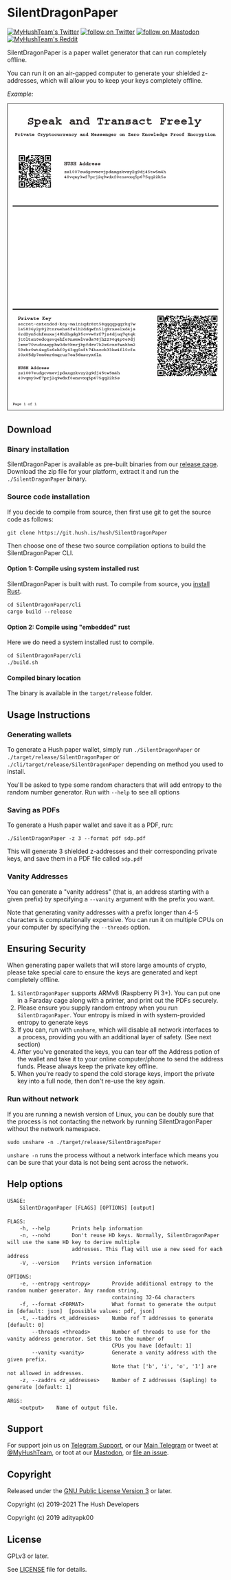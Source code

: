 # SilentDragonPaper

<p align="left">
    <a href="https://twitter.com/MyHushTeam">
        <img src="https://img.shields.io/twitter/url?style=social&url=https%3A%2F%2Ftwitter.com%2Fmyhushteam"
            alt="MyHushTeam's Twitter"></a>
    <a href="https://twitter.com/intent/follow?screen_name=MyHushTeam">
        <img src="https://img.shields.io/twitter/follow/MyHushTeam?style=social&logo=twitter"
            alt="follow on Twitter"></a>
    <a href="https://fosstodon.org/@myhushteam">
        <img src="https://img.shields.io/badge/Mastodon-MyHushTeam-blue"
            alt="follow on Mastodon"></a>
    <a href="https://www.reddit.com/r/Myhush/">
        <img src="https://img.shields.io/reddit/subreddit-subscribers/Myhush?style=social"
            alt="MyHushTeam's Reddit"></a>
</p>

SilentDragonPaper is a paper wallet generator that can run completely offline.

You can run it on an air-gapped computer to generate your shielded z-addresses, which will allow you to keep your keys completely offline.

*Example:*  

![screenshot](SilentDragonPaper.png?raw=true)

## Download

### Binary installation
SilentDragonPaper is available as pre-built binaries from our [release page](https://git.hush.is/hush/SilentDragonPaper/releases). Download the zip file for your platform, extract it and run the `./SilentDragonPaper` binary.

### Source code installation
If you decide to compile from source, then first use git to get the source code as follows:

```
git clone https://git.hush.is/hush/SilentDragonPaper
```

Then choose one of these two source compilation options to build the SilentDragonPaper CLI.

#### Option 1: Compile using system installed rust
SilentDragonPaper is built with rust. To compile from source, you [install Rust](https://www.rust-lang.org/tools/install).

```
cd SilentDragonPaper/cli
cargo build --release
```

#### Option 2: Compile using "embedded" rust
Here we do need a system installed rust to compile.

```
cd SilentDragonPaper/cli
./build.sh
```

#### Compiled binary location
The binary is available in the `target/release` folder.

## Usage Instructions

### Generating wallets
To generate a Hush paper wallet, simply run `./SilentDragonPaper` or `./target/release/SilentDragonPaper` or `./cli/target/release/SilentDragonPaper` depending on method you used to install.

You'll be asked to type some random characters that will add entropy to the random number generator. Run with `--help` to see all options

### Saving as PDFs
To generate a Hush paper wallet and save it as a PDF, run:

```
./SilentDragonPaper -z 3 --format pdf sdp.pdf
```

This will generate 3 shielded z-addresses and their corresponding private keys, and save them in a PDF file called `sdp.pdf`

### Vanity Addresses

You can generate a "vanity address" (that is, an address starting with a given prefix) by specifying a `--vanity` argument with the prefix you want. 

Note that generating vanity addresses with a prefix longer than 4-5 characters is computationally expensive. You can run it on multiple CPUs on your computer by specifying the `--threads` option. 

## Ensuring Security

When generating paper wallets that will store large amounts of crypto, please take special care to ensure the keys are generated and kept completely offline.

1. `SilentDragonPaper` supports ARMv8 (Raspberry Pi 3+). You can put one in a Faraday cage along with a printer, and print out the PDFs securely.
2. Please ensure you supply random entropy when you run `SilentDragonPaper`. Your entropy is mixed in with system-provided entropy to generate keys
3. If you can, run with `unshare`, which will disable all network interfaces to a process, providing you with an additional layer of safety. (See next section)
4. After you've generated the keys, you can tear off the Address potion of the wallet and take it to your online computer/phone to send the address funds. Please always keep the private key offline. 
5. When you're ready to spend the cold storage keys, import the private key into a full node, then don't re-use the key again. 

### Run without network

If you are running a newish version of Linux, you can be doubly sure that the process is not contacting the network by running SilentDragonPaper without the network namespace.

```
sudo unshare -n ./target/release/SilentDragonPaper
```
`unshare -n` runs the process without a network interface which means you can be sure that your data is not being sent across the network. 


## Help options

```
USAGE:
    SilentDragonPaper [FLAGS] [OPTIONS] [output]

FLAGS:
    -h, --help       Prints help information
    -n, --nohd       Don't reuse HD keys. Normally, SilentDragonPaper will use the same HD key to derive multiple
                     addresses. This flag will use a new seed for each address
    -V, --version    Prints version information

OPTIONS:
    -e, --entropy <entropy>       Provide additional entropy to the random number generator. Any random string,
                                  containing 32-64 characters
    -f, --format <FORMAT>         What format to generate the output in [default: json]  [possible values: pdf, json]
    -t, --taddrs <t_addresses>    Numbe rof T addresses to generate [default: 0]
        --threads <threads>       Number of threads to use for the vanity address generator. Set this to the number of
                                  CPUs you have [default: 1]
        --vanity <vanity>         Generate a vanity address with the given prefix.
                                  Note that ['b', 'i', 'o', '1'] are not allowed in addresses.
    -z, --zaddrs <z_addresses>    Number of Z addresses (Sapling) to generate [default: 1]

ARGS:
    <output>    Name of output file.
```

## Support

For support join us on [Telegram Support](https://hush.is/telegram_support), or our [Main Telegram](https://hush.is/telegram) or tweet at [@MyHushTeam](https://twitter.com/MyHushTeam), or toot at our [Mastodon](https://fosstodon.org/@myhushteam), or [file an issue](https://git.hush.is/hush/SilentDragonPaper/issues).

## Copyright

Released under the [GNU Public License Version 3](https://www.gnu.org/licenses/gpl-3.0.en.html) or later.

Copyright (c) 2019-2021 The Hush Developers

Copyright (c) 2019 adityapk00

## License

GPLv3 or later.

See [LICENSE](LICENSE) file for details.
